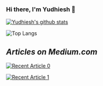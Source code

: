 ### Hi there, I'm Yudhiesh 👋

[![Yudhiesh's github stats](https://github-readme-stats.vercel.app/api?username=yudhiesh&count_private=true&show_icons=true&theme=radical&hide_rank=false)](https://github.com/anuraghazra/github-readme-stats)

![Top Langs](https://github-readme-stats.vercel.app/api/top-langs/?username=yudhiesh&langs_count=8&hide=jupyter%20notebook,html,css,kotlin,matlab,swift)

## _Articles on Medium.com_
<a target="_blank" href="https://github-readme-medium-recent-article.vercel.app/medium/@yudhiesh1997/0"><img src="https://github-readme-medium-recent-article.vercel.app/medium/@yudhiesh1997/0" alt="Recent Article 0">

<a target="_blank" href="https://github-readme-medium-recent-article.vercel.app/medium/@yudhiesh1997/1"><img src="https://github-readme-medium-recent-article.vercel.app/medium/@yudhiesh1997/1" alt="Recent Article 1">
